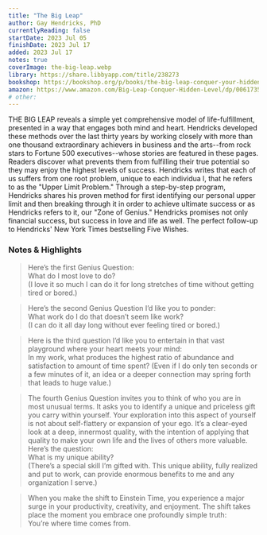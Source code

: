 ```yaml
---
title: "The Big Leap"
author: Gay Hendricks, PhD
currentlyReading: false
startDate: 2023 Jul 05
finishDate: 2023 Jul 17
added: 2023 Jul 17
notes: true
coverImage: the-big-leap.webp
library: https://share.libbyapp.com/title/238273
bookshop: https://bookshop.org/p/books/the-big-leap-conquer-your-hidden-fear-and-take-life-to-the-next-level-gay-hendricks/15677083
amazon: https://www.amazon.com/Big-Leap-Conquer-Hidden-Level/dp/0061735361
# other: 
---
```


THE BIG LEAP reveals a simple yet comprehensive model of life-fulfillment, presented in a way that engages both mind and heart. Hendricks developed these methods over the last thirty years by working closely with more than one thousand extraordinary achievers in business and the arts--from rock stars to Fortune 500 executives--whose stories are featured in these pages. Readers discover what prevents them from fulfilling their true potential so they may enjoy the highest levels of success. Hendricks writes that each of us suffers from one root problem, unique to each individua l, that he refers to as the "Upper Limit Problem." Through a step-by-step program, Hendricks shares his proven method for first identifying our personal upper limit and then breaking through it in order to achieve ultimate success or as Hendricks refers to it, our "Zone of Genius." Hendricks promises not only financial success, but success in love and life as well. The perfect follow-up to Hendricks' New York Times bestselling Five Wishes.

### Notes & Highlights
> Here’s the first Genius Question:  
> What do I most love to do?  
> (I love it so much I can do it for long stretches of time without getting tired or bored.)

> Here’s the second Genius Question I’d like you to ponder:  
> What work do I do that doesn’t seem like work?  
> (I can do it all day long without ever feeling tired or bored.)  

> Here is the third question I’d like you to entertain in that vast playground where your heart meets your mind:  
> In my work, what produces the highest ratio of abundance and satisfaction to amount of time spent? (Even if I do only ten seconds or a few minutes of it, an idea or a deeper connection may spring forth that leads to huge value.)  

> The fourth Genius Question invites you to think of who you are in most unusual terms. It asks you to identify a unique and priceless gift you carry within yourself. Your exploration into this aspect of yourself is not about self-flattery or expansion of your ego. It’s a clear-eyed look at a deep, innermost quality, with the intention of applying that quality to make your own life and the lives of others more valuable. Here’s the question:  
> What is my unique ability?  
> (There’s a special skill I’m gifted with. This unique ability, fully realized and put to work, can provide enormous benefits to me and any organization I serve.)  

> When you make the shift to Einstein Time, you experience a major surge in your productivity, creativity, and enjoyment. The shift takes place the moment you embrace one profoundly simple truth:  
> You’re where time comes from.  
